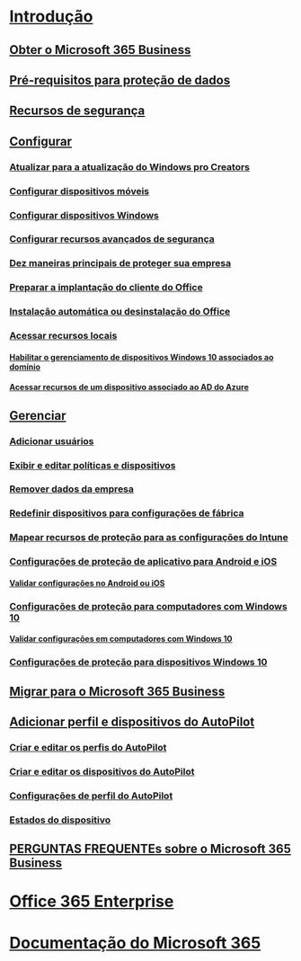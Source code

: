 # [Introdução](microsoft-365-business-overview.md)
## [Obter o Microsoft 365 Business](sign-up.md)
## [Pré-requisitos para proteção de dados](pre-requisites-for-data-protection.md)
## [Recursos de segurança](security-features.md)
## [Configurar](set-up.md)
### [Atualizar para a atualização do Windows pro Creators](upgrade-to-windows-pro-creators-update.md)
### [Configurar dispositivos móveis](set-up-mobile-devices.md)
### [Configurar dispositivos Windows](set-up-windows-devices.md)
### [Configurar recursos avançados de segurança](set-up-advanced-security.md)
### [Dez maneiras principais de proteger sua empresa](/Office365/Admin/security-and-compliance/secure-your-business-data?toc=/microsoft-365/business/toc.json&bc=/microsoft-365/business/breadcrumb/toc.json)
### [Preparar a implantação do cliente do Office](prepare-for-office-client-deployment.md)
### [Instalação automática ou desinstalação do Office](auto-install-or-uninstall-office.md)
### [Acessar recursos locais]()
#### [Habilitar o gerenciamento de dispositivos Windows 10 associados ao domínio](manage-windows-devices.md)
#### [Acessar recursos de um dispositivo associado ao AD do Azure](access-resources.md)
## [Gerenciar](manage.md)
### [Adicionar usuários](add-users-m365b.md)
### [Exibir e editar políticas e dispositivos](view-policies-and-devices.md)
### [Remover dados da empresa](remove-company-data.md)
### [Redefinir dispositivos para configurações de fábrica](reset-devices-to-factory-settings.md)
### [Mapear recursos de proteção para as configurações do Intune](map-protection-features-to-intune-settings.md)
### [Configurações de proteção de aplicativo para Android e iOS](app-protection-settings-for-android-and-ios.md)
#### [Validar configurações no Android ou iOS](validate-settings-on-android-or-ios.md)
### [Configurações de proteção para computadores com Windows 10](protection-settings-for-windows-10-pcs.md)
#### [Validar configurações em computadores com Windows 10](validate-settings-on-windows-10-pcs.md)
### [Configurações de proteção para dispositivos Windows 10](protection-settings-for-windows-10-devices.md)
## [Migrar para o Microsoft 365 Business](migrate-to-microsoft-365-business.md)
## [Adicionar perfil e dispositivos do AutoPilot](add-autopilot-devices-and-profile.md)
### [Criar e editar os perfis do AutoPilot](create-and-edit-autopilot-profiles.md)
### [Criar e editar os dispositivos do AutoPilot](create-and-edit-autopilot-devices.md)
### [Configurações de perfil do AutoPilot](autopilot-profile-settings.md)
### [Estados do dispositivo](device-states.md)
## [PERGUNTAS FREQUENTEs sobre o Microsoft 365 Business](support/microsoft-365-business-faqs.md)
# [Office 365 Enterprise](https://docs.microsoft.com/office365/enterprise)
# [Documentação do Microsoft 365](https://docs.microsoft.com/microsoft-365)
